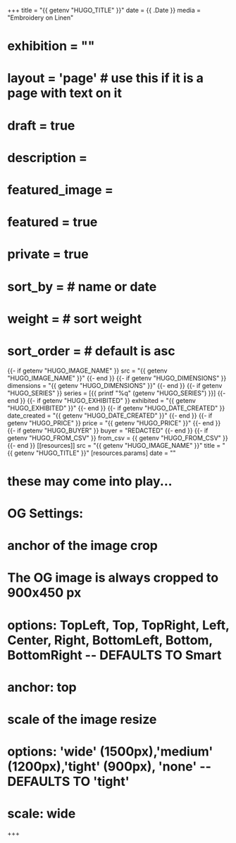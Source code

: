 +++
title = "{{ getenv "HUGO_TITLE" }}"
date = {{ .Date }}
media = "Embroidery on Linen"
# exhibition = ""
# layout = 'page' # use this if it is a page with text on it
# draft = true
# description = 
# featured_image = 
# featured = true
# private = true
# sort_by = # name or date
# weight = # sort weight
# sort_order = # default is asc

{{- if getenv "HUGO_IMAGE_NAME" }}
src = "{{ getenv "HUGO_IMAGE_NAME" }}"
{{- end }}
{{- if getenv "HUGO_DIMENSIONS" }}
dimensions = "{{ getenv "HUGO_DIMENSIONS" }}"
{{- end }}
{{- if getenv "HUGO_SERIES" }}
series = [{{ printf "%q" (getenv "HUGO_SERIES") }}]
{{- end }}
{{- if getenv "HUGO_EXHIBITED" }}
exhibited = "{{ getenv "HUGO_EXHIBITED" }}"
{{- end }}
{{- if getenv "HUGO_DATE_CREATED" }}
date_created = "{{ getenv "HUGO_DATE_CREATED" }}"
{{- end }}
{{- if getenv "HUGO_PRICE" }}
price = "{{ getenv "HUGO_PRICE" }}"
{{- end }}
{{- if getenv "HUGO_BUYER" }}
buyer = "REDACTED"
{{- end }}
{{- if getenv "HUGO_FROM_CSV" }}
from_csv = {{ getenv "HUGO_FROM_CSV" }}
{{- end }}
[[resources]]
  src = "{{ getenv "HUGO_IMAGE_NAME" }}"
  title = "{{ getenv "HUGO_TITLE" }}"
  [resources.params]
  date = ""

# these may come into play...
# OG Settings:
# anchor of the image crop 
#   The OG image is always cropped to 900x450 px
#   options: TopLeft, Top, TopRight, Left, Center, Right, BottomLeft, Bottom, BottomRight -- DEFAULTS TO Smart
# anchor: top
# scale of the image resize 
#   options: 'wide' (1500px),'medium' (1200px),'tight' (900px), 'none' -- DEFAULTS TO 'tight'
# scale: wide 
+++